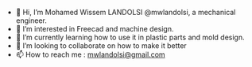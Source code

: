 - 👋 Hi, I’m Mohamed Wissem LANDOLSI @mwlandolsi, a mechanical engineer.
- 👀 I’m interested in Freecad and machine design.
- 🌱 I’m currently learning how to use it in plastic parts and mold design.
- 💞️ I’m looking to collaborate on how to make it better
- 📫 How to reach me : mwlandolsi@gmail.com

<!---
mwlandolsi/mwlandolsi is a ✨ special ✨ repository because its `README.md` (this file) appears on your GitHub profile.
You can click the Preview link to take a look at your changes.
--->
